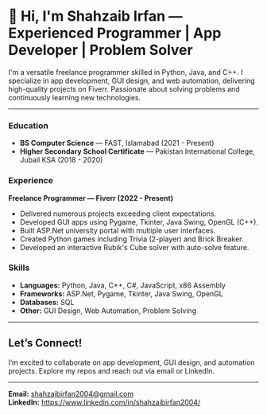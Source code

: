 # 👋 Hi, I'm Shahzaib Irfan — Experienced Programmer | App Developer | Problem Solver

I'm a versatile freelance programmer skilled in Python, Java, and C++. I specialize in app development, GUI design, and web automation, delivering high-quality projects on Fiverr. Passionate about solving problems and continuously learning new technologies.

---

### Education  
- **BS Computer Science** — FAST, Islamabad (2021 - Present)  
- **Higher Secondary School Certificate** — Pakistan International College, Jubail KSA (2018 - 2020)

### Experience  
**Freelance Programmer — Fiverr (2022 - Present)**  
- Delivered numerous projects exceeding client expectations.  
- Developed GUI apps using Pygame, Tkinter, Java Swing, OpenGL (C++).  
- Built ASP.Net university portal with multiple user interfaces.  
- Created Python games including Trivia (2-player) and Brick Breaker.  
- Developed an interactive Rubik's Cube solver with auto-solve feature.

### Skills  
- **Languages:** Python, Java, C++, C#, JavaScript, x86 Assembly  
- **Frameworks:** ASP.Net, Pygame, Tkinter, Java Swing, OpenGL  
- **Databases:** SQL  
- **Other:** GUI Design, Web Automation, Problem Solving

---

## Let’s Connect!  
I’m excited to collaborate on app development, GUI design, and automation projects. Explore my repos and reach out via email or LinkedIn.

---

**Email:** shahzaibirfan2004@gmail.com  
**LinkedIn:** https://www.linkedin.com/in/shahzaibirfan2004/  
